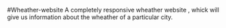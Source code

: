 #Wheather-website
A completely responsive wheather website , whick will give us information about the wheather of a particular city.
